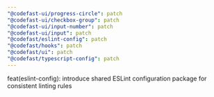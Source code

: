 ```yaml
---
"@codefast-ui/progress-circle": patch
"@codefast-ui/checkbox-group": patch
"@codefast-ui/input-number": patch
"@codefast-ui/input": patch
"@codefast/eslint-config": patch
"@codefast/hooks": patch
"@codefast/ui": patch
"@codefast/typescript-config": patch
---
```


feat(eslint-config): introduce shared ESLint configuration package for consistent linting rules
